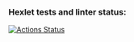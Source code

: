 ### Hexlet tests and linter status:
[![Actions Status](https://github.com/ro1gr/backend-project-lvl1/workflows/hexlet-check/badge.svg)](https://github.com/ro1gr/backend-project-lvl1/actions)